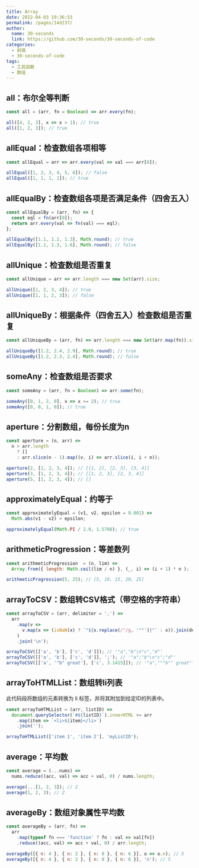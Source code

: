 ```yaml
---
title: Array
date: 2022-04-03 19:36:53
permalink: /pages/14d237/
author: 
  name: 30-seconds
  link: https://github.com/30-seconds/30-seconds-of-code
categories:
  - 前端
  - 30-seconds-of-code
tags:
  - 工具函数
  - 数组
---
```


## all：布尔全等判断

```javascript
const all = (arr, fn = Boolean) => arr.every(fn);
```

```javascript
all([4, 2, 3], x => x > 1); // true
all([1, 2, 3]); // true
```

## allEqual：检查数组各项相等

```javascript
const allEqual = arr => arr.every(val => val === arr[0]);
```

```javascript
allEqual([1, 2, 3, 4, 5, 6]); // false
allEqual([1, 1, 1, 1]); // true
```

## allEqualBy：检查数组各项是否满足条件（四舍五入）

```javascript
const allEqualBy = (arr, fn) => {
  const eql = fn(arr[0]);
  return arr.every(val => fn(val) === eql);
};
```

```javascript
allEqualBy([1.1, 1.2, 1.3], Math.round); // true
allEqualBy([1.1, 1.3, 1.6], Math.round); // false
```
## allUnique：检查数组是否重复

```javascript
const allUnique = arr => arr.length === new Set(arr).size;
```

```javascript
allUnique([1, 2, 3, 4]); // true
allUnique([1, 1, 2, 3]); // false
```

## allUniqueBy：根据条件（四舍五入）检查数组是否重复

```javascript
const allUniqueBy = (arr, fn) => arr.length === new Set(arr.map(fn)).size;
```

```javascript
allUniqueBy([1.2, 2.4, 2.9], Math.round); // true
allUniqueBy([1.2, 2.3, 2.4], Math.round); // false
```

## someAny：检查数组是否要求

```javascript
const someAny = (arr, fn = Boolean) => arr.some(fn);
```

```javascript
someAny([0, 1, 2, 0], x => x >= 2); // true
someAny([0, 0, 1, 0]); // true

```
## aperture：分割数组，每份长度为n

```javascript
const aperture = (n, arr) =>
  n > arr.length
    ? []
    : arr.slice(n - 1).map((v, i) => arr.slice(i, i + n));
```

```javascript
aperture(2, [1, 2, 3, 4]); // [[1, 2], [2, 3], [3, 4]]
aperture(3, [1, 2, 3, 4]); // [[1, 2, 3], [2, 3, 4]]
aperture(5, [1, 2, 3, 4]); // []
```

## approximatelyEqual：约等于

```javascript
const approximatelyEqual = (v1, v2, epsilon = 0.001) =>
  Math.abs(v1 - v2) < epsilon;
```

```javascript
approximatelyEqual(Math.PI / 2.0, 1.5708); // true
```
## arithmeticProgression：等差数列

```javascript
const arithmeticProgression  = (n, lim) =>
  Array.from({ length: Math.ceil(lim / n) }, (_, i) => (i + 1) * n );
```

```javascript
arithmeticProgression(5, 25); // [5, 10, 15, 20, 25]
```

## arrayToCSV：数组转CSV格式（带空格的字符串）

```javascript
const arrayToCSV = (arr, delimiter = ',') =>
  arr
    .map(v =>
      v.map(x => (isNaN(x) ? `"${x.replace(/"/g, '""')}"` : x)).join(delimiter)
    )
    .join('\n');
```

```javascript
arrayToCSV([['a', 'b'], ['c', 'd']]); // '"a","b"\n"c","d"'
arrayToCSV([['a', 'b'], ['c', 'd']], ';'); // '"a";"b"\n"c";"d"'
arrayToCSV([['a', '"b" great'], ['c', 3.1415]]); // '"a","""b"" great"\n"c",3.1415'
```

## arrayToHTMLList：数组转li列表

此代码段将数组的元素转换为 li 标签，并将其附加到给定ID的列表中。

```javascript
const arrayToHTMLList = (arr, listID) =>
  document.querySelector(`#${listID}`).innerHTML += arr
    .map(item => `<li>${item}</li>`)
    .join('');
```

```javascript
arrayToHTMLList(['item 1', 'item 2'], 'myListID');
```

## average：平均数

```javascript
const average = (...nums) =>
  nums.reduce((acc, val) => acc + val, 0) / nums.length;
```

```javascript
average(...[1, 2, 3]); // 2
average(1, 2, 3); // 2
```

## averageBy：数组对象属性平均数

```javascript
const averageBy = (arr, fn) =>
  arr
    .map(typeof fn === 'function' ? fn : val => val[fn])
    .reduce((acc, val) => acc + val, 0) / arr.length;
```

```javascript
averageBy([{ n: 4 }, { n: 2 }, { n: 8 }, { n: 6 }], o => o.n); // 5
averageBy([{ n: 4 }, { n: 2 }, { n: 8 }, { n: 6 }], 'n'); // 5
```
